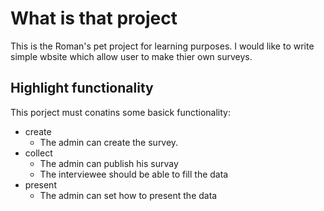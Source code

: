 # What is that project
This is the Roman's pet project for learning purposes. I would like to write simple wbsite which allow user to make thier own surveys. 

## Highlight functionality
This porject must conatins some basick functionality:
* create
    * The admin can create the survey.
* collect
    * The admin can publish his survay
    * The interviewee should be able to fill the data  
* present
    * The admin can set how to present the data 
